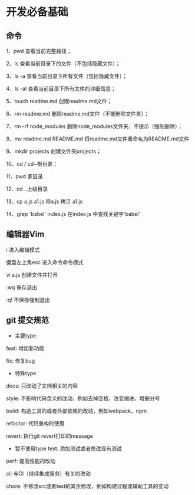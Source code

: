 # 开发必备基础
## 命令
1、pwd 查看当前完整路径；

2、ls 查看当前目录下的文件（不包括隐藏文件）；

3、ls -a 查看当前目录下所有文件（包括隐藏文件）；

4、ls -al 查看当前目录下所有文件的详细信息；

5、touch readme.md 创建readme.md文件；

6、rm readme.md 删除readme.md文件（不能删除文件夹）；

7、rm -rf node_modules 删除node_modules文件夹，不提示（强制删除）；

8、mv readme.md README.md 将readme.md文件重命名为README.md文件

9、mkdir projects 创建文件夹projects；

10、cd / cd~根目录；

11、pwd 家目录

12、cd ..上级目录

13、cp a.js a1.js   将a.js 拷贝 a1.js

14、grep 'babel' index.js   在index.js 中查找关键字'babel'

## 编辑器Vim

i 进入编辑模式

键盘左上角esc 进入命令命令模式

vi a.js  创建文件并打开

:wq 保存退出

:q! 不保存强制退出

## git 提交规范

* 主要type

feat:     增加新功能

fix:      修复bug

* 特殊type

docs:     只改动了文档相关的内容

style:    不影响代码含义的改动，例如去掉空格、改变缩进、增删分号

build:    构造工具的或者外部依赖的改动，例如webpack，npm

refactor: 代码重构时使用

revert:   执行git revert打印的message

* 暂不使用type
test:     添加测试或者修改现有测试

perf:     提高性能的改动

ci:       与CI（持续集成服务）有关的改动

chore:    不修改src或者test的其余修改，例如构建过程或辅助工具的变动
